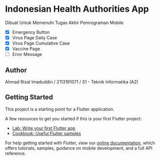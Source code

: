 # Indonesian Health Authorities App

Dibuat Untuk Memenuhi Tugas Akhir Pemrograman Mobile

- [x] Emergency Button
- [x] Virus Page Daily Case
- [x] Virus Page Cumulative Case
- [x] Vaccine Page
- [ ] Error Message

## Author
Ahmad Rizal Imaduddin / 2113191071 / S1 - Teknik Informatika (A2)

## Getting Started

This project is a starting point for a Flutter application.

A few resources to get you started if this is your first Flutter project:

- [Lab: Write your first Flutter app](https://flutter.dev/docs/get-started/codelab)
- [Cookbook: Useful Flutter samples](https://flutter.dev/docs/cookbook)

For help getting started with Flutter, view our
[online documentation](https://flutter.dev/docs), which offers tutorials,
samples, guidance on mobile development, and a full API reference.
